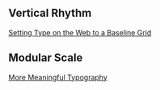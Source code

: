 
## Vertical Rhythm

[Setting Type on the Web to a Baseline Grid](http://alistapart.com/article/settingtypeontheweb)

## Modular Scale

[More Meaningful Typography](http://alistapart.com/article/more-meaningful-typography)
